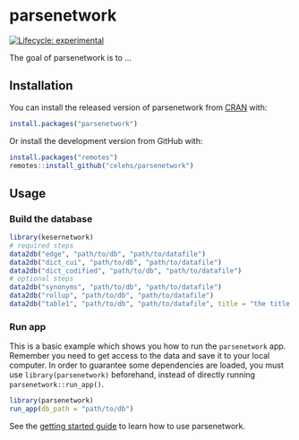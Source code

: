 
<!-- README.md is generated from README.Rmd. Please edit that file -->

# parsenetwork

<!-- badges: start -->

[![Lifecycle:
experimental](https://img.shields.io/badge/lifecycle-experimental-orange.svg)](https://lifecycle.r-lib.org/articles/stages.html#experimental)
<!-- badges: end -->

The goal of parsenetwork is to …

## Installation

You can install the released version of parsenetwork from
[CRAN](https://CRAN.R-project.org) with:

``` r
install.packages("parsenetwork")
```

Or install the development version from GitHub with:

``` r
install.packages("remotes")
remotes::install_github("celehs/parsenetwork")
```

## Usage

### Build the database

``` r
library(kesernetwork)
# required steps
data2db("edge", "path/to/db", "path/to/datafile")
data2db("dict_cui", "path/to/db", "path/to/datafile")
data2db("dict_codified", "path/to/db", "path/to/datafile")
# optional steps
data2db("synonyms", "path/to/db", "path/to/datafile")
data2db("rollup", "path/to/db", "path/to/datafile")
data2db("table1", "path/to/db", "path/to/datafile", title = "the title of the data")
```

### Run app

This is a basic example which shows you how to run the `parsenetwork`
app. Remember you need to get access to the data and save it to your
local computer. In order to guarantee some dependencies are loaded, you
must use `library(parsenetwork)` beforehand, instead of directly running
`parsenetwork::run_app()`.

``` r
library(parsenetwork)
run_app(db_path = "path/to/db")
```

See the [getting started
guide](https://celehs.github.io/parsenetwork/articles/main.html) to
learn how to use parsenetwork.
